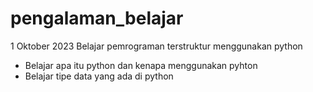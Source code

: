 # pengalaman_belajar

1 Oktober 2023
Belajar pemrograman terstruktur menggunakan python
* Belajar apa itu python dan kenapa menggunakan pyhton
* Belajar tipe data yang ada di python
